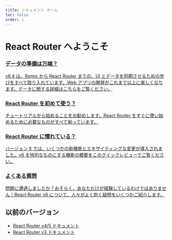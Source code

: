```yaml
---
title: ドキュメント ホーム
toc: false
order: 1
---
```


# React Router へようこそ

<docs-cards>
  <a href="dev/getting-started/data">
    <docs-card>
      <h3>データの準備は万端？</h3> 
      <p>v6.4 は、Remix から React Router までの、UI とデータを同期させるための学びをすべて取り入れています。Web アプリの開発がこれまで以上に楽しくなります。データに関する詳細はこちらをご覧ください。</p>
    </docs-card>
  </a>
  <a href="dev/getting-started/tutorial">
    <docs-card>
      <h3>React Router を初めて使う？</h3> 
      <p>チュートリアルから始めることをお勧めします。React Router をすぐに使い始めるために必要なものがすべて揃っています。</p>
    </docs-card>
  </a>
  <a href="dev/getting-started/overview">
    <docs-card>
      <h3>React Router に慣れている？</h3> 
      <p>バージョン 6 では、いくつかの新機能とエキサイティングな変更が導入されました。v6 を特別なものにする機能の概要をこのクイックレビューでご覧ください。</p>
    </docs-card>
  </a>
  <a href="dev/getting-started/faq">
    <docs-card>
      <h3>よくある質問</h3> 
      <p>問題に遭遇しましたか？おそらく、あなただけが経験しているわけではありません！React Router v6 について、人々がよく抱く疑問をいくつかご紹介します。</p>
    </docs-card>
  </a>
</docs-cards>

## 以前のバージョン

- [React Router v4/5 ドキュメント](https://v5.reactrouter.com)
- [React Router v3 ドキュメント](https://github.com/remix-run/react-router/tree/v3.2.6/docs)



